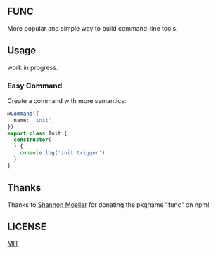 ## FUNC

More popular and simple way to build command-line tools.

## Usage
work in progress.


### Easy Command
Create a command with more semantics:

  ```ts
  @Command({
    name: 'init',
  })
  export class Init {
    constructor(
    ) {
      console.log('init trigger')
    }
  }
  ```
  
## Thanks
Thanks to [Shannon Moeller](https://github.com/shannonmoeller) for donating the pkgname "func" on npm!

## LICENSE
[MIT](./LICENSE)
